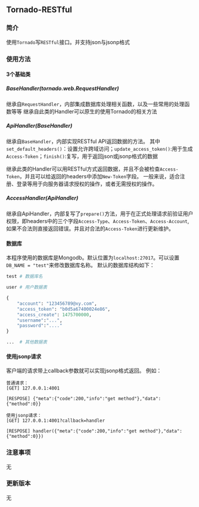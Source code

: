 ## Tornado-RESTful

### 简介

使用`Tornado`写`RESTful`接口。并支持json与jsonp格式

### 使用方法

#### 3个基础类

##### BaseHandler(tornado.web.RequestHandler)
继承自`RequestHandler`，内部集成数据库处理相关函数，以及一些常用的处理函数等等
继承自此类的Handler可以原生的使用Tornado的相关方法

##### ApiHandler(BaseHandler)
继承自`BaseHandler`，内部实现RESTful API返回数据的方法。
其中`set_default_headers()`：设置允许跨域访问；`update_access_token()`:用于生成`Access-Token`；`finish()`:复写，用于返回json或jsonp格式的数据

继承此类的Handler可以用RESTful方式返回数据，并且不会被检查`Access-Token`，并且可以给返回的headers中添加`New-Token`字段。
一般来说，适合注册、登录等用于向服务器请求授权的操作，或者无需授权的操作。

##### AccessHandler(ApiHandler)
继承自ApiHandler，内部复写了`prepare()`方法，用于在正式处理请求前验证用户权限，即headers中的三个字段`Access-Type`、`Access-Token`、`Access-Account`,如果不合法则直接返回错误。并且对合法的`Access-Token`进行更新维护。

#### 数据库
本程序使用的数据库是Mongodb。默认位置为`localhost:27017`。可以设置`DB_NAME = "test"`来修改数据库名称。
默认的数据库结构如下：
```python
test # 数据库名

user # 用户数据表

{
	"account": "123456789@xy.com",
	"access_token": "b0d5a67400024e86",
	"access_create": 1475700000,
	"username":"...",
	"password":"...."
}

...  # 其他数据表

```

#### 使用jsonp请求
客户端的请求带上callback参数就可以实现jsonp格式返回。
例如：
```
普通请求：
[GET] 127.0.0.1:4001

[RESPOSE] {"meta":{"code":200,"info":"get method"},"data":{"method":0}}
```

```
使用jsonp请求：
[GET] 127.0.0.1:4001?callback=handler

[RESPOSE] handler({"meta":{"code":200,"info":"get method"},"data":{"method":0}})
```

### 注意事项
无

### 更新版本
无